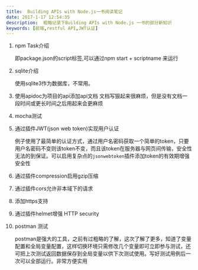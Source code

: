 ```yaml
---
title:  Building APIs with Node.js一书阅读笔记
date: 2017-1-17 12:54:35  
description:  粗略记录下Building APIs with Node.js 一书的部分新知识
keywords: [前端,restful API,JWT认证]  
---
```


1. npm Task介绍  

    即package.json的script标签,可以通过npm start + scriptname 来运行  

2. sqlite介绍  

   使用sqlite3作为数据库，不常用。

3. 使用apidoc为项目的api添加api文档
   文档写狠起来很麻烦，但是没有文档一段时间或更长时间之后用起来会更麻烦

4. mocha测试  

5. 通过插件JWT(json web token)实现用户认证  

    例子使用了最简单的认证方式，通过用户名密码获取一个简单的token，只要用户名密码不变则该token不变，而且该token在服务器与网页间传输，安全性无法的到保证。可以启用复杂点的`jsonwebtoken`插件添加token的有效期增强安全性

6. 通过插件compression启用gzip压缩

7. 通过插件cors允许非本域下的请求

8. 添加https支持

9. 通过插件helmet增强 HTTP security

10. postman 测试

    postman是强大的工具，之前有过粗略的了解，这次了解了更多，知道了变量配置和全局变量配置，这样切换环境只需修改几个变量即可立即参与测试，还可把上次测试返回数据保存到全局变量以供下次测试使用。写好测试用例后一次可以全部运行。非常方便实用
